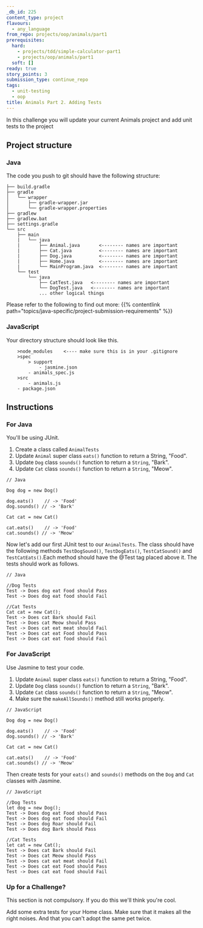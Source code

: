 ```yaml
---
_db_id: 225
content_type: project
flavours:
  - any_language
from_repo: projects/oop/animals/part1
prerequisites:
  hard:
    - projects/tdd/simple-calculator-part1
    - projects/oop/animals/part1
  soft: []
ready: true
story_points: 3
submission_type: continue_repo
tags:
  - unit-testing
  - oop
title: Animals Part 2. Adding Tests
---
```


In this challenge you will update your current Animals project and add unit tests to the project

## Project structure

### Java

The code you push to git should have the following structure:

```
├── build.gradle
├── gradle
│   └── wrapper
│       ├── gradle-wrapper.jar
│       └── gradle-wrapper.properties
├── gradlew
├── gradlew.bat
├── settings.gradle
└── src
    ├── main
    |   └── java
    |       ├── Animal.java       <-------- names are important
    |       ├── Cat.java          <-------- names are important
    |       ├── Dog.java          <-------- names are important
    |       ├── Home.java         <-------- names are important
    |       └── MainProgram.java  <-------- names are important
    └── test
        └── java
            ├── CatTest.java   <-------- names are important
            └── DogTest.java   <-------- names are important
            ... other logical things
```

Please refer to the following to find out more: {{% contentlink path="topics/java-specific/project-submission-requirements" %}}

### JavaScript

Your directory structure should look like this.

```
    >node_modules    <---- make sure this is in your .gitignore
    >spec
        > support
            - jasmine.json
        - animals_spec.js
    >src
        - animals.js
    - package.json
```

## Instructions

### For Java

You'll be using JUnit.

1. Create a class called `AnimalTests`
2. Update `Animal` super class `eats()` function to return a String, "Food".
3. Update `Dog` class `sounds()` function to return a `String`, "Bark".
4. Update `Cat` class `sounds()` function to return a `String`, "Meow".

```
// Java

Dog dog = new Dog()

dog.eats()    // -> 'Food'
dog.sounds() // -> 'Bark'

Cat cat = new Cat()

cat.eats()    // -> 'Food'
cat.sounds() // -> 'Meow'
```

Now let's add our first JUnit test to our `AnimalTests`. The class should have the following methods `TestDogSound()`, `TestDogEats()`, `TestCatSound()` and `TestCatEats()`.Each method should have the @Test tag placed above it. The tests should work as follows.

```
// Java

//Dog Tests
Test -> Does dog eat Food should Pass
Test -> Does dog eat food should Fail

//Cat Tests
Cat cat = new Cat();
Test -> Does cat Bark should Fail
Test -> Does cat Meow should Pass
Test -> Does cat eat meat should Fail
Test -> Does cat eat Food should Pass
Test -> Does cat eat food should Fail

```

### For JavaScript

Use Jasmine to test your code.

1. Update `Animal` super class `eats()` function to return a String, "Food".
2. Update `Dog` class `sounds()` function to return a `String`, "Bark".
3. Update `Cat` class `sounds()` function to return a `String`, "Meow".
4. Make sure the `makeAllSounds()` method still works properly.

```
// JavaScript

Dog dog = new Dog()

dog.eats()    // -> 'Food'
dog.sounds() // -> 'Bark'

Cat cat = new Cat()

cat.eats()    // -> 'Food'
cat.sounds() // -> 'Meow'
```

Then create tests for your `eats()` and `sounds()` methods on the `Dog` and `Cat` classes with Jasmine.

```
// JavaScript

//Dog Tests
let dog = new Dog();
Test -> Does dog eat Food should Pass
Test -> Does dog eat food should Fail
Test -> Does dog Roar should Fail
Test -> Does dog Bark should Pass

//Cat Tests
let cat = new Cat();
Test -> Does cat Bark should Fail
Test -> Does cat Meow should Pass
Test -> Does cat eat meat should Fail
Test -> Does cat eat Food should Pass
Test -> Does cat eat food should Fail

```

### Up for a Challenge?

This section is not compulsory. If you do this we'll think you're cool.

Add some extra tests for your Home class. Make sure that it makes all the right noises. And that you can't adopt the same pet twice.
